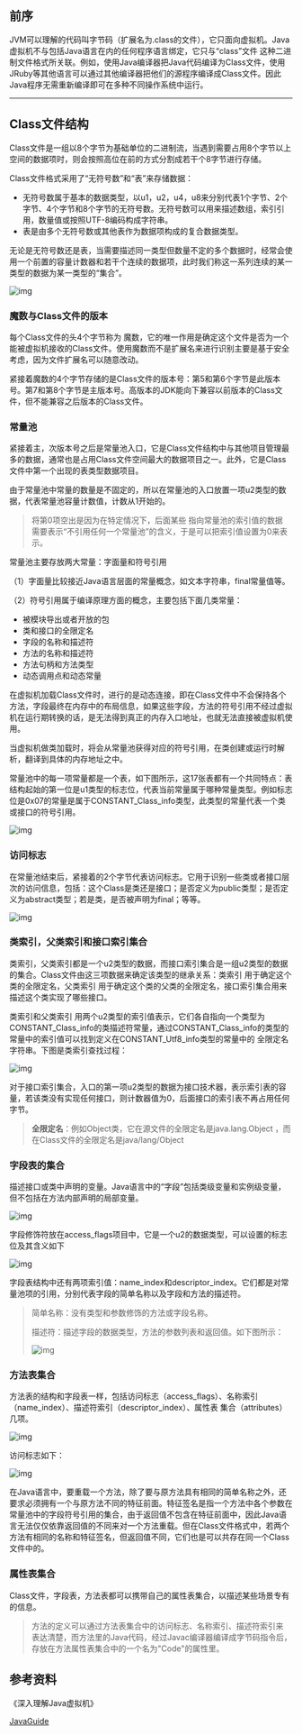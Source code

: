 ## 前序

JVM可以理解的代码叫字节码（扩展名为.class的文件），它只面向虚拟机。Java虚拟机不与包括Java语言在内的任何程序语言绑定，它只与“class”文件 这种二进制文件格式所关联。例如，使用Java编译器把Java代码编译为Class文件，使用JRuby等其他语言可以通过其他编译器把他们的源程序编译成Class文件。因此Java程序无需重新编译即可在多种不同操作系统中运行。



------

## Class文件结构

Class文件是一组以8个字节为基础单位的二进制流，当遇到需要占用8个字节以上空间的数据项时，则会按照高位在前的方式分割成若干个8字节进行存储。

Class文件格式采用了“无符号数”和“表”来存储数据：

- 无符号数属于基本的数据类型，以u1，u2，u4，u8来分别代表1个字节、2个字节、4个字节和8个字节的无符号数。无符号数可以用来描述数组，索引引用，数量值或按照UTF-8编码构成字符串。
- 表是由多个无符号数或其他表作为数据项构成的复合数据类型。

无论是无符号数还是表，当需要描述同一类型但数量不定的多个数据时，经常会使用一个前置的容量计数器和若干个连续的数据项，此时我们称这一系列连续的某一类型的数据为某一类型的“集合”。

![img](https://img-blog.csdnimg.cn/20200424105200607.png?x-oss-process=image/watermark,type_ZmFuZ3poZW5naGVpdGk,shadow_10,text_aHR0cHM6Ly9ibG9nLmNzZG4ubmV0L3FxXzM5NjgxODMw,size_16,color_FFFFFF,t_70)![点击并拖拽以移动](data:image/gif;base64,R0lGODlhAQABAPABAP///wAAACH5BAEKAAAALAAAAAABAAEAAAICRAEAOw==)

### 魔数与Class文件的版本

每个Class文件的头4个字节称为 魔数，它的唯一作用是确定这个文件是否为一个能被虚拟机接收的Class文件。使用魔数而不是扩展名来进行识别主要是基于安全考虑，因为文件扩展名可以随意改动。

紧接着魔数的4个字节存储的是Class文件的版本号：第5和第6个字节是此版本号。第7和第8个字节是主版本号。高版本的JDK能向下兼容以前版本的Class文件，但不能兼容之后版本的Class文件。

### 常量池

紧接着主，次版本号之后是常量池入口，它是Class文件结构中与其他项目管理最多的数据，通常也是占用Class文件空间最大的数据项目之一。此外，它是Class文件中第一个出现的表类型数据项目。

由于常量池中常量的数量是不固定的，所以在常量池的入口放置一项u2类型的数据，代表常量池容量计数值，计数从1开始的。

> 将第0项空出是因为在特定情况下，后面某些 指向常量池的索引值的数据 需要表示“不引用任何一个常量池”的含义，于是可以把索引值设置为0来表示。

常量池主要存放两大常量：字面量和符号引用 

（1）字面量比较接近Java语言层面的常量概念，如文本字符串，final常量值等。

（2）符号引用属于编译原理方面的概念，主要包括下面几类常量：

- 被模块导出或者开放的包
- 类和接口的全限定名
- 字段的名称和描述符
- 方法的名称和描述符
- 方法句柄和方法类型
- 动态调用点和动态常量

在虚拟机加载Class文件时，进行的是动态连接，即在Class文件中不会保持各个方法，字段最终在内存中的布局信息，如果这些字段，方法的符号引用不经过虚拟机在运行期转换的话，是无法得到真正的内存入口地址，也就无法直接被虚拟机使用。

当虚拟机做类加载时，将会从常量池获得对应的符号引用，在类创建或运行时解析，翻译到具体的内存地址之中。

常量池中的每一项常量都是一个表，如下图所示，这17张表都有一个共同特点：表结构起始的第一位是u1类型的标志位，代表当前常量属于哪种常量类型。例如标志位是0x07的常量是属于CONSTANT_Class_info类型，此类型的常量代表一个类或接口的符号引用。

![img](https://img-blog.csdnimg.cn/20200402141005209.png?x-oss-process=image/watermark,type_ZmFuZ3poZW5naGVpdGk,shadow_10,text_aHR0cHM6Ly9ibG9nLmNzZG4ubmV0L3FxXzM5NjgxODMw,size_16,color_FFFFFF,t_70)![点击并拖拽以移动](data:image/gif;base64,R0lGODlhAQABAPABAP///wAAACH5BAEKAAAALAAAAAABAAEAAAICRAEAOw==)

### 访问标志

在常量池结束后，紧接着的2个字节代表访问标志。它用于识别一些类或者接口层次的访问信息，包括：这个Class是类还是接口；是否定义为public类型；是否定义为abstract类型；若是类，是否被声明为final；等等。

![img](https://img-blog.csdnimg.cn/20200402143040963.png?x-oss-process=image/watermark,type_ZmFuZ3poZW5naGVpdGk,shadow_10,text_aHR0cHM6Ly9ibG9nLmNzZG4ubmV0L3FxXzM5NjgxODMw,size_16,color_FFFFFF,t_70)![点击并拖拽以移动](data:image/gif;base64,R0lGODlhAQABAPABAP///wAAACH5BAEKAAAALAAAAAABAAEAAAICRAEAOw==)

### 类索引，父类索引和接口索引集合

类索引，父类索引都是一个u2类型的数据，而接口索引集合是一组u2类型的数据的集合。Class文件由这三项数据来确定该类型的继承关系：类索引 用于确定这个类的全限定名，父类索引 用于确定这个类的父类的全限定名，接口索引集合用来描述这个类实现了哪些接口。

类索引和父类索引 用两个u2类型的索引值表示，它们各自指向一个类型为CONSTANT_Class_info的类描述符常量，通过CONSTANT_Class_info的类型的常量中的索引值可以找到定义在CONSTANT_Utf8_info类型的常量中的 全限定名字符串。下图是类索引查找过程：

![img](https://img-blog.csdnimg.cn/20200402144305903.png?x-oss-process=image/watermark,type_ZmFuZ3poZW5naGVpdGk,shadow_10,text_aHR0cHM6Ly9ibG9nLmNzZG4ubmV0L3FxXzM5NjgxODMw,size_16,color_FFFFFF,t_70)![点击并拖拽以移动](data:image/gif;base64,R0lGODlhAQABAPABAP///wAAACH5BAEKAAAALAAAAAABAAEAAAICRAEAOw==)

对于接口索引集合，入口的第一项u2类型的数据为接口技术器，表示索引表的容量，若该类没有实现任何接口，则计数器值为0，后面接口的索引表不再占用任何字节。

> **全限定名**：例如Object类，它在源文件的全限定名是java.lang.Object ，而在Class文件的全限定名是java/lang/Object

### 字段表的集合

描述接口或类中声明的变量。Java语言中的“字段”包括类级变量和实例级变量，但不包括在方法内部声明的局部变量。

![img](https://img-blog.csdnimg.cn/20200402145416674.png?x-oss-process=image/watermark,type_ZmFuZ3poZW5naGVpdGk,shadow_10,text_aHR0cHM6Ly9ibG9nLmNzZG4ubmV0L3FxXzM5NjgxODMw,size_16,color_FFFFFF,t_70)![点击并拖拽以移动](data:image/gif;base64,R0lGODlhAQABAPABAP///wAAACH5BAEKAAAALAAAAAABAAEAAAICRAEAOw==)

字段修饰符放在access_flags项目中，它是一个u2的数据类型，可以设置的标志位及其含义如下

![img](https://img-blog.csdnimg.cn/20200402145509686.png?x-oss-process=image/watermark,type_ZmFuZ3poZW5naGVpdGk,shadow_10,text_aHR0cHM6Ly9ibG9nLmNzZG4ubmV0L3FxXzM5NjgxODMw,size_16,color_FFFFFF,t_70)![点击并拖拽以移动](data:image/gif;base64,R0lGODlhAQABAPABAP///wAAACH5BAEKAAAALAAAAAABAAEAAAICRAEAOw==)

字段表结构中还有两项索引值：name_index和descriptor_index。它们都是对常量池项的引用，分别代表字段的简单名称以及字段和方法的描述符。

> 简单名称：没有类型和参数修饰的方法或字段名称。
>
> 描述符：描述字段的数据类型，方法的参数列表和返回值。如下图所示：
>
> ![img](https://img-blog.csdnimg.cn/20200402145956563.png?x-oss-process=image/watermark,type_ZmFuZ3poZW5naGVpdGk,shadow_10,text_aHR0cHM6Ly9ibG9nLmNzZG4ubmV0L3FxXzM5NjgxODMw,size_16,color_FFFFFF,t_70)![点击并拖拽以移动](data:image/gif;base64,R0lGODlhAQABAPABAP///wAAACH5BAEKAAAALAAAAAABAAEAAAICRAEAOw==)

### 方法表集合

方法表的结构和字段表一样，包括访问标志（access_flags）、名称索引（name_index）、描述符索引（descriptor_index）、属性表 集合（attributes）几项。

![img](https://img-blog.csdnimg.cn/20200402150232407.png?x-oss-process=image/watermark,type_ZmFuZ3poZW5naGVpdGk,shadow_10,text_aHR0cHM6Ly9ibG9nLmNzZG4ubmV0L3FxXzM5NjgxODMw,size_16,color_FFFFFF,t_70)![点击并拖拽以移动](data:image/gif;base64,R0lGODlhAQABAPABAP///wAAACH5BAEKAAAALAAAAAABAAEAAAICRAEAOw==)

访问标志如下：

![img](https://img-blog.csdnimg.cn/20200402150411976.png?x-oss-process=image/watermark,type_ZmFuZ3poZW5naGVpdGk,shadow_10,text_aHR0cHM6Ly9ibG9nLmNzZG4ubmV0L3FxXzM5NjgxODMw,size_16,color_FFFFFF,t_70)![点击并拖拽以移动](data:image/gif;base64,R0lGODlhAQABAPABAP///wAAACH5BAEKAAAALAAAAAABAAEAAAICRAEAOw==)

在Java语言中，要重载一个方法，除了要与原方法具有相同的简单名称之外，还要求必须拥有一个与原方法不同的特征前面。特征签名是指一个方法中各个参数在常量池中的字段符号引用的集合，由于返回值不包含在特征前面中，因此Java语言无法仅仅依靠返回值的不同来对一个方法重载。但在Class文件格式中，若两个方法有相同的名称和特征签名，但返回值不同，它们也是可以共存在同一个Class文件中的。



### 属性表集合

Class文件，字段表，方法表都可以携带自己的属性表集合，以描述某些场景专有的信息。

> 方法的定义可以通过方法表集合中的访问标志、名称索引、描述符索引来 表达清楚，而方法里的Java代码，经过Javac编译器编译成字节码指令后，存放在方法属性表集合中的一个名为"Code"的属性里。



## 参考资料

《深入理解Java虚拟机》

[JavaGuide](https://github.com/Snailclimb/JavaGuide#jvm)